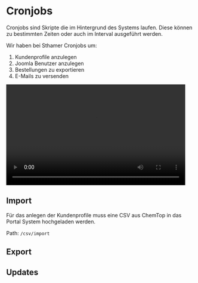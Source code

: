 # Cronjobs

Cronjobs sind Skripte die im Hintergrund des Systems laufen. Diese können zu bestimmten Zeiten oder auch im Interval ausgeführt werden.

Wir haben bei Sthamer Cronjobs um:

1. Kundenprofile anzulegen
2. Joomla Benutzer anzulegen
3. Bestellungen zu exportieren
4. E-Mails zu versenden 

<video width="480" height="270" controls>
  <source src="/mp4/CLI-Import.mp4" type="video/mp4">
  Your browser does not support the video tag.
</video> 

## Import

Für das anlegen der Kundenprofile muss eine CSV aus ChemTop in das Portal System hochgeladen werden.

Path: `/csv/import`

 



## Export

## Updates
